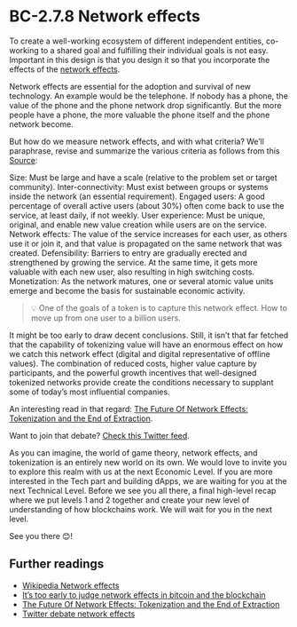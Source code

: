 # BC-2.7.8 Network effects

To create a well-working ecosystem of different independent entities, co-working to a shared goal and fulfilling their individual goals is not easy. Important in this design is that you design it so that you incorporate the effects of the [network effects]( https://en.wikipedia.org/wiki/Network_effect).

Network effects are essential for the adoption and survival of new technology. An example would be the telephone. If nobody has a phone, the value of the phone and the phone network drop significantly. But the more people have a phone, the more valuable the phone itself and the phone network become.


But how do we measure network effects, and with what criteria? We’ll paraphrase, revise and summarize the various criteria as follows from this [Source]( http://startupmanagement.org/2015/01/04/its-too-early-to-judge-network-effects-in-bitcoin-and-the-blockchain/):

Size: Must be large and have a scale (relative to the problem set or target community).
Inter-connectivity: Must exist between groups or systems inside the network (an essential requirement).
Engaged users: A good percentage of overall active users (about 30%) often come back to use the service, at least daily, if not weekly.
User experience: Must be unique, original, and enable new value creation while users are on the service.
Network effects: The value of the service increases for each user, as others use it or join it, and that value is propagated on the same network that was created.
Defensibility: Barriers to entry are gradually erected and strengthened by growing the service. At the same time, it gets more valuable with each new user, also resulting in high switching costs.
Monetization: As the network matures, one or several atomic value units emerge and become the basis for sustainable economic activity.

>💡 One of the goals of a token is to capture this network effect. How to move up from one user to a billion users.

It might be too early to draw decent conclusions. Still, it isn’t that far fetched that the capability of tokenizing value will have an enormous effect on how we catch this network effect (digital and digital representative of offline values). The combination of reduced costs, higher value capture by participants, and the powerful growth incentives that well-designed tokenized networks provide create the conditions necessary to supplant some of today’s most influential companies.

An interesting read in that regard: 
[The Future Of Network Effects: Tokenization and the End of Extraction]( https://medium.com/public-market/the-future-of-network-effects-tokenization-and-the-end-of-extraction-a0f895639ffb).

Want to join that debate? [Check this Twitter feed]( https://twitter.com/nlw/status/1020099428777160704).


As you can imagine, the world of game theory, network effects, and tokenization is an entirely new world on its own. We would love to invite you to explore this realm with us at the next Economic Level. If you are more interested in the Tech part and building dApps, we are waiting for you at the next Technical Level. Before we see you all there, a final high-level recap where we put levels 1 and 2 together and create your new level of understanding of how blockchains work. We will wait for you in the next level.

See you there 😊!

## Further readings

* [Wikipedia Network effects]( https://en.wikipedia.org/wiki/Network_effect)
* [It’s too early to judge network effects in bitcoin and the blockchain]( http://startupmanagement.org/2015/01/04/its-too-early-to-judge-network-effects-in-bitcoin-and-the-blockchain/)
* [The Future Of Network Effects: Tokenization and the End of Extraction]( https://medium.com/public-market/the-future-of-network-effects-tokenization-and-the-end-of-extraction-a0f895639ffb)
* [Twitter debate network effects]( https://twitter.com/nlw/status/1020099428777160704)




